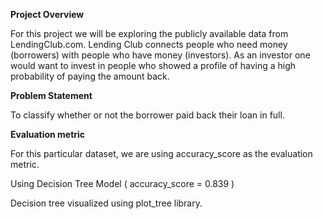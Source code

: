 **Project Overview**

For this project we will be exploring the publicly available data from LendingClub.com. 
Lending Club connects people who need money (borrowers) with people who have money (investors). 
As an investor one would want to invest in people who showed a profile of having a high probability of paying the amount back.

**Problem Statement**

To classify whether or not the borrower paid back their loan in full. 

**Evaluation metric**

For this particular dataset, we are using accuracy_score as the evaluation metric. 

Using Decision Tree Model ( accuracy_score = 0.839 )

Decision tree visualized using plot_tree library.

